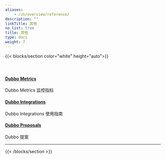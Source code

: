 ```yaml
---
aliases:
    - /zh/overview/reference/
description: ""
linkTitle: 其他
no_list: true
title: 其他
type: docs
weight: 7
---
```


{{< blocks/section color="white" height="auto">}}
<div class="td-content list-page">
    <div class="lead"></div><header class="article-meta">
    </header><div class="row">
    <div class="col-sm col-md-6 mb-4 mb-md-0">
        <div class="h-100 card shadow">
            <div class="card-body">
                <h4 class="card-title">
                    <a href='{{< relref "./Metrics" >}}'>Dubbo Metrics</a>
                </h4>
                <p>Dubbo Metrics 监控指标</p>
            </div>
        </div>
    </div>
    <div class="col-sm col-md-6 mb-4 mb-md-0">
        <div class="h-100 card shadow">
            <div class="card-body">
                <h4 class="card-title">
                    <a href='{{< relref "./integrations" >}}'>Dubbo Integrations</a>
                </h4>
                <p>Dubbo Integrations 使用指南</p>
            </div>
        </div>
    </div>
    <div class="col-sm col-md-6 mb-4 mb-md-0">
        <div class="h-100 card shadow">
            <div class="card-body">
                <h4 class="card-title">
                    <a href='{{< relref "./proposals" >}}'>Dubbo Proposals</a>
                </h4>
                <p>Dubbo 提案</p>
            </div>
        </div>
    </div>

</div>
<hr>
</div>

{{< /blocks/section >}}
